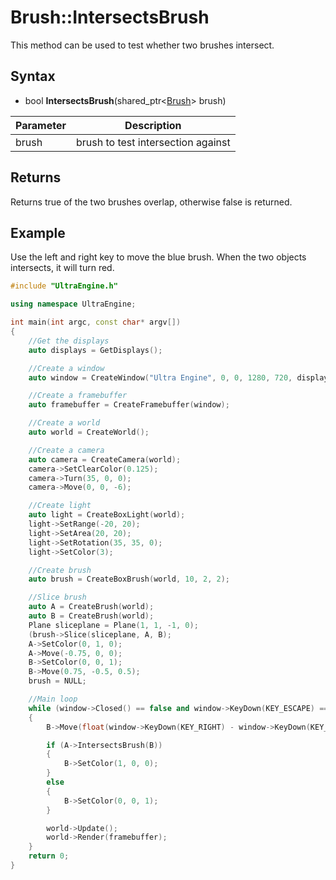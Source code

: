 # Brush::IntersectsBrush

This method can be used to test whether two brushes intersect.

## Syntax

- bool **IntersectsBrush**(shared_ptr<[Brush](Brush.md)> brush)

| Parameter | Description |
|---|---|
| brush | brush to test intersection against |

## Returns

Returns true of the two brushes overlap, otherwise false is returned.

## Example

Use the left and right key to move the blue brush. When the two objects intersects, it will turn red.

```c++
#include "UltraEngine.h"

using namespace UltraEngine;

int main(int argc, const char* argv[])
{
    //Get the displays
    auto displays = GetDisplays();

    //Create a window
    auto window = CreateWindow("Ultra Engine", 0, 0, 1280, 720, displays[0], WINDOW_CENTER | WINDOW_TITLEBAR);

    //Create a framebuffer
    auto framebuffer = CreateFramebuffer(window);

    //Create a world
    auto world = CreateWorld();

    //Create a camera    
    auto camera = CreateCamera(world);
    camera->SetClearColor(0.125);
    camera->Turn(35, 0, 0);
    camera->Move(0, 0, -6);

    //Create light
    auto light = CreateBoxLight(world);
    light->SetRange(-20, 20);
    light->SetArea(20, 20);
    light->SetRotation(35, 35, 0);
    light->SetColor(3);

    //Create brush
    auto brush = CreateBoxBrush(world, 10, 2, 2);

    //Slice brush
    auto A = CreateBrush(world);
    auto B = CreateBrush(world);
    Plane sliceplane = Plane(1, 1, -1, 0);
    (brush->Slice(sliceplane, A, B);
    A->SetColor(0, 1, 0);
    A->Move(-0.75, 0, 0);
    B->SetColor(0, 0, 1);
    B->Move(0.75, -0.5, 0.5);
    brush = NULL;

    //Main loop
    while (window->Closed() == false and window->KeyDown(KEY_ESCAPE) == false)
    {
        B->Move(float(window->KeyDown(KEY_RIGHT) - window->KeyDown(KEY_LEFT)) * 0.1, 0, 0);

        if (A->IntersectsBrush(B))
        {
            B->SetColor(1, 0, 0);
        }
        else
        {
            B->SetColor(0, 0, 1);
        }

        world->Update();
        world->Render(framebuffer);
    }
    return 0;
}
```
